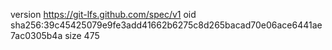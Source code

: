 version https://git-lfs.github.com/spec/v1
oid sha256:39c45425079e9fe3add41662b6275c8d265bacad70e06ace6441ae7ac0305b4a
size 475
